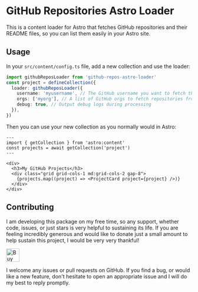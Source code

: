 # GitHub Repositories Astro Loader

This is a content loader for Astro that fetches GitHub repositories and their README files, so you
can list them easily in your Astro site.

## Usage

In your `src/content/config.ts` file, add a new collection and use the loader:

```ts
import githubReposLoader from 'github-repos-astro-loader'
const project = defineCollection({
  loader: githubReposLoader({
    username: 'myusername', // The GitHub username you want to fetch the repositories for (required)
    orgs: ['myorg'], // A list of GitHub orgs to fetch repositories from
    debug: true, // Output debug logs during processing
  }),
})
```

Then you can use your new collection as you normally would in Astro:

```astro
---
import { getCollection } from 'astro:content'
const projects = await getCollection('project')
---

<div>
  <h3>My GitHub Projects</h3>
  <div class="grid grid-cols-1 md:grid-cols-2 gap-8">
    {projects.map((project) => <ProjectCard project={project} />)}
  </div>
</div>
```

## Contributing

I am developing this package on my free time, so any support, whether code, issues, or just stars is
very helpful to sustaining its life. If you are feeling incredibly generous and would like to donate
just a small amount to help sustain this project, I would be very very thankful!

<a href='https://ko-fi.com/casraf' target='_blank'>
  <img height='36' style='border:0px;height:36px;'
    src='https://cdn.ko-fi.com/cdn/kofi1.png?v=3'
    alt='Buy Me a Coffee at ko-fi.com' />
</a>

I welcome any issues or pull requests on GitHub. If you find a bug, or would like a new feature,
don't hesitate to open an appropriate issue and I will do my best to reply promptly.
